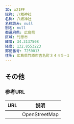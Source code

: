 ```yaml
---
ID: x21PF
総称: 八坂神社
名称: 八坂神社
名称読み: null
別名: null
都道府県: 広島県
区域: 竹原市
緯度: 34.3137508
経度: 132.8553223
郵便番号: 7250013
住所: 広島県竹原市吉名町３４４５−１
---
```


## その他

### 参考URL

| URL | 説明          |
| --- | ------------- |
|     | OpenStreetMap |
